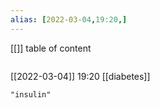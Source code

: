 ```yaml
---
alias: [2022-03-04,19:20,]
---
```

[[]]
table of content
```toc
```

[[2022-03-04]] 19:20
[[diabetes]]
```query
"insulin"
```